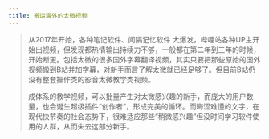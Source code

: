 ```yaml
---
title: 搬运海外的太微视频
---
```



> 从2017年开始，各种笔记软件、间隔记忆软件 大爆发，哔哩站各种UP主开始出视频，但发现都热情输出持续力不够，一般都在第二年到三年的时候，开始断更。包括太微的很多国外字幕翻译视频，其实只要把那些原始的国外视频搬到B站并加字幕，对新手而言了解太微就已经足够了。但目前B站仍没有整套操作类的影音太微教学类视频。
> 
> 成体系的教学视频，可以批量产生对太微感兴趣的新手，而庞大的用户数量，也会诞生超级插件“创作者”，形成完美的循环。而晦涩难懂的文字，在现代快节奏的社会态势下，很难适应那些“稍微感兴趣”但没时间学习软件使用的人群，从而失去这部分新手。
